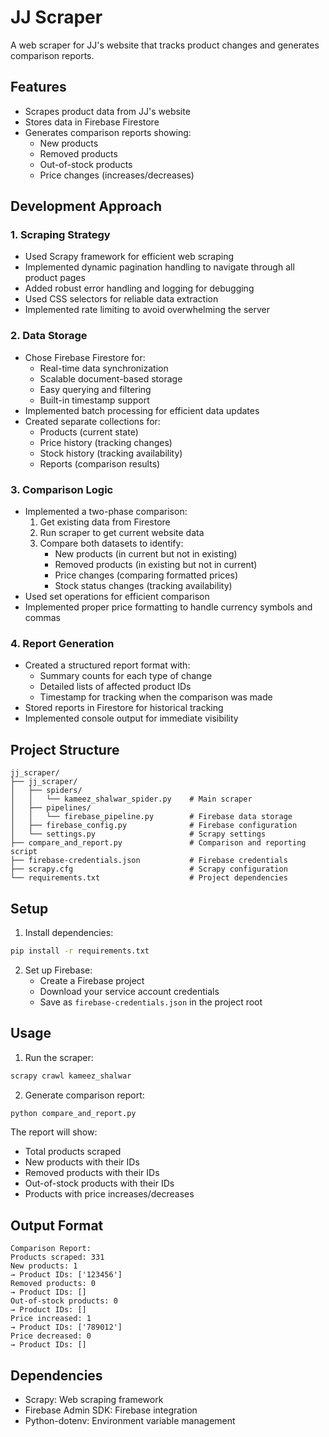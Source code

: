 # JJ Scraper

A web scraper for JJ's website that tracks product changes and generates comparison reports.

## Features

- Scrapes product data from JJ's website
- Stores data in Firebase Firestore
- Generates comparison reports showing:
  - New products
  - Removed products
  - Out-of-stock products
  - Price changes (increases/decreases)

## Development Approach

### 1. Scraping Strategy
- Used Scrapy framework for efficient web scraping
- Implemented dynamic pagination handling to navigate through all product pages
- Added robust error handling and logging for debugging
- Used CSS selectors for reliable data extraction
- Implemented rate limiting to avoid overwhelming the server

### 2. Data Storage
- Chose Firebase Firestore for:
  - Real-time data synchronization
  - Scalable document-based storage
  - Easy querying and filtering
  - Built-in timestamp support
- Implemented batch processing for efficient data updates
- Created separate collections for:
  - Products (current state)
  - Price history (tracking changes)
  - Stock history (tracking availability)
  - Reports (comparison results)

### 3. Comparison Logic
- Implemented a two-phase comparison:
  1. Get existing data from Firestore
  2. Run scraper to get current website data
  3. Compare both datasets to identify:
     - New products (in current but not in existing)
     - Removed products (in existing but not in current)
     - Price changes (comparing formatted prices)
     - Stock status changes (tracking availability)
- Used set operations for efficient comparison
- Implemented proper price formatting to handle currency symbols and commas

### 4. Report Generation
- Created a structured report format with:
  - Summary counts for each type of change
  - Detailed lists of affected product IDs
  - Timestamp for tracking when the comparison was made
- Stored reports in Firestore for historical tracking
- Implemented console output for immediate visibility

## Project Structure

```
jj_scraper/
├── jj_scraper/
│   ├── spiders/
│   │   └── kameez_shalwar_spider.py    # Main scraper
│   ├── pipelines/
│   │   └── firebase_pipeline.py        # Firebase data storage
│   ├── firebase_config.py              # Firebase configuration
│   └── settings.py                     # Scrapy settings
├── compare_and_report.py               # Comparison and reporting script
├── firebase-credentials.json           # Firebase credentials
├── scrapy.cfg                          # Scrapy configuration
└── requirements.txt                    # Project dependencies
```

## Setup

1. Install dependencies:
```bash
pip install -r requirements.txt
```

2. Set up Firebase:
   - Create a Firebase project
   - Download your service account credentials
   - Save as `firebase-credentials.json` in the project root

## Usage

1. Run the scraper:
```bash
scrapy crawl kameez_shalwar
```

2. Generate comparison report:
```bash
python compare_and_report.py
```

The report will show:
- Total products scraped
- New products with their IDs
- Removed products with their IDs
- Out-of-stock products with their IDs
- Products with price increases/decreases

## Output Format

```
Comparison Report:
Products scraped: 331
New products: 1
→ Product IDs: ['123456']
Removed products: 0
→ Product IDs: []
Out-of-stock products: 0
→ Product IDs: []
Price increased: 1
→ Product IDs: ['789012']
Price decreased: 0
→ Product IDs: []
```

## Dependencies

- Scrapy: Web scraping framework
- Firebase Admin SDK: Firebase integration
- Python-dotenv: Environment variable management 